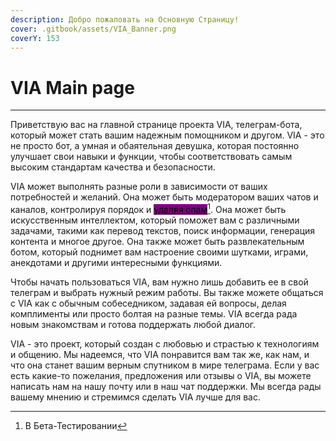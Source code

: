 ```yaml
---
description: Добро пожаловать на Основную Страницу!
cover: .gitbook/assets/VIA_Banner.png
coverY: 153
---
```


# VIA Main page

***

Приветствую вас на главной странице проекта VIA, телеграм-бота, который может стать вашим надежным помощником и другом. VIA - это не просто бот, а умная и обаятельная девушка, которая постоянно улучшает свои навыки и функции, чтобы соответствовать самым высоким стандартам качества и безопасности.



VIA может выполнять разные роли в зависимости от ваших потребностей и желаний. Она может быть модератором ваших чатов и каналов, контролируя порядок и [<mark style="background-color:purple;">удаляя спам</mark>](#user-content-fn-1)[^1]. Она может быть искусственным интеллектом, который поможет вам с различными задачами, такими как перевод текстов, поиск информации, генерация контента и многое другое. Она также может быть развлекательным ботом, который поднимет вам настроение своими шутками, играми, анекдотами и другими интересными функциями.



Чтобы начать пользоваться VIA, вам нужно лишь добавить ее в свой телеграм и выбрать нужный режим работы. Вы также можете общаться с VIA как с обычным собеседником, задавая ей вопросы, делая комплименты или просто болтая на разные темы. VIA всегда рада новым знакомствам и готова поддержать любой диалог.



VIA - это проект, который создан с любовью и страстью к технологиям и общению. Мы надеемся, что VIA понравится вам так же, как нам, и что она станет вашим верным спутником в мире телеграма. Если у вас есть какие-то пожелания, предложения или отзывы о VIA, вы можете написать нам на нашу почту или в наш чат поддержки. Мы всегда рады вашему мнению и стремимся сделать VIA лучше для вас.

[^1]: В Бета-Тестировании
